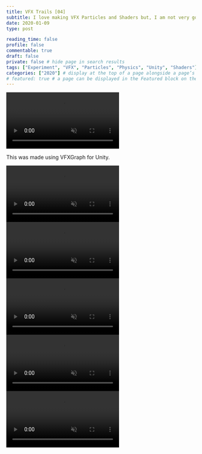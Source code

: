 ```yaml
---
title: VFX Trails [04]
subtitle: I love making VFX Particles and Shaders but, I am not very good at designing them. Therefor I practice.
date: 2020-01-09
type: post

reading_time: false
profile: false
commentable: true
draft: false
private: false # hide page in search results
tags: ["Experiment", "VFX", "Particles", "Physics", "Unity", "Shaders"]
categories: ["2020"] # display at the top of a page alongside a page’s metadata
# featured: true # a page can be displayed in the Featured block on the homepage. This is useful for sticky, announcement blog posts or selected publications etc.
---
```

<div class="video_thing">
    <video muted autoplay="" name="media" loop=""><source src="https://raw.githack.com/Denchyaknow/GitSite_Dencho/Develop/assets/media/projects/VFXTrials04/XRLog_2020_164.webm" type="video/mp4"></video>
</div>

<!--more-->

<p>This was made using VFXGraph for Unity.</p>

<div class="video_thing">
    <video muted autoplay="" name="media" loop=""><source src="https://raw.githack.com/Denchyaknow/GitSite_Dencho/Develop/assets/media/projects/VFXTrials04/XRLog_2020_167.webm" type="video/mp4"></video>
</div>

<div class="video_thing">
    <video muted autoplay="" name="media" loop=""><source src="https://raw.githack.com/Denchyaknow/GitSite_Dencho/Develop/assets/media/projects/VFXTrials04/XRLog_2020_170.webm" type="video/mp4"></video>
</div>

<div class="video_thing">
    <video muted autoplay="" name="media" loop=""><source src="https://raw.githack.com/Denchyaknow/GitSite_Dencho/Develop/assets/media/projects/VFXTrials04/XRLog_2020_174.webm" type="video/mp4"></video>
</div>

<div class="video_thing">
    <video muted autoplay="" name="media" loop=""><source src="https://raw.githack.com/Denchyaknow/GitSite_Dencho/Develop/assets/media/projects/VFXTrials04/XRLog_2020_158.webm" type="video/mp4"></video>
</div>

<div class="video_thing">
    <video muted autoplay="" name="media" loop=""><source src="https://raw.githack.com/Denchyaknow/GitSite_Dencho/Develop/assets/media/projects/VFXTrials04/XRLog_2020_177.webm" type="video/mp4"></video>
</div>
